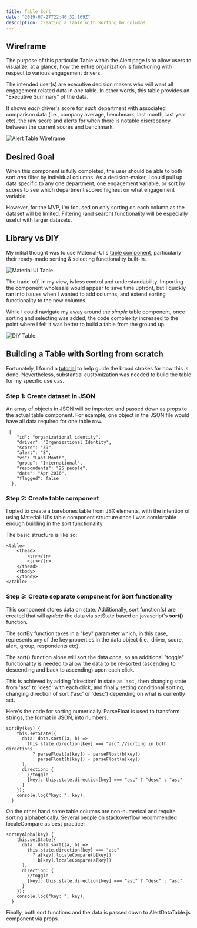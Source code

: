 ```yaml
---
title: Table Sort
date: "2019-07-27T22:40:32.169Z"
description: Creating a Table with Sorting by Columns
---
```


## Wireframe

The purpose of this particular Table within the Alert page is to allow users to visualize, at a glance, how the entire organization is functioning with respect to various engagement drivers.

The intended user(s) are executive decision makers who will want all engagement related data in _one_ table. In other words, this table provides an "Executive Summary" of the data.

It shows _each_ driver's score for _each_ department with associated comparison data (i.e., company average, benchmark, last month, last year etc), the raw score and alerts for when there is notable discrepancy between the current scores and benchmark.

![Alert Table Wireframe](./alert_wire.png)

## Desired Goal

When this component is fully completed, the user should be able to both sort _and_ filter by individual columns. As a decision-maker, I could pull up data specific to any one department, one engagement variable, or sort by scores to see which department scored highest on what engagement variable.

However, for the MVP, i'm focused on only sorting on each column as the dataset will be limited. Filtering (and search) functionality will be especially useful with larger datasets.

## Library vs DIY

My initial thought was to use Material-UI's [table component](https://material-ui.com/components/tables/), particularly their ready-made sorting & selecting functionality built-in.

![Material UI Table](./materialui_table.png)

The trade-off, in my view, is less control and understandability. Importing the component wholesale would appear to save time upfront, but I quickly ran into issues when I wanted to add columns, and extend sorting functionality to the new columns.

While I could navigate my away around the _simple_ table component, once sorting and selecting was added, the code complexity increased to the point where I felt it was better to build a table from the ground up.

![DIY Table](./react_table.png)

## Building a Table with Sorting from scratch

Fortunately, I found a [tutorial](https://www.youtube.com/watch?v=akxsFgM7DPA) to help guide the broad strokes for how this is done. Nevertheless, substantial customization was needed to build the table for my specific use cas.

### Step 1: Create dataset in JSON

An array of objects in JSON will be imported and passed down as props to the actual table component. For example, one object in the JSON file would have all data required for one table row.

```
 {
    "id": "organizational identity",
    "driver": "Organizational Identity",
    "score": "39",
    "alert": "8",
    "vs": "Last Month",
    "group": "International",
    "respondents": "25 people",
    "date": "Apr 2016",
    "flagged": false
  },
```

### Step 2: Create table component

I opted to create a barebones table from JSX elements, with the intention of using Material-UI's table component structure once I was comfortable enough building in the sort functionality.

The basic structure is like so:

```
<table>
    <thead>
        <tr></tr>
        <tr></tr>
    </thead>
    <tbody>
    </tbody>
</table>
```

### Step 3: Create separate component for Sort functionality

This component stores data on state. Additionally, sort function(s) are created that will _update_ the data via setState based on javascript's **sort()** function.

The sortBy function takes in a "key" parameter which, in this case, represents any of the key properties in the data object (i.e., driver, score, alert, group, respondents etc).

The sort() function alone will sort the data _once_, so an additional "toggle" functionality is needed to allow the data to be re-sorted (ascending to descending and back to ascending) upon each click.

This is achieved by adding 'direction' in state as 'asc', then changing state from 'asc' to 'desc' with each click, and finally setting conditional sorting, changing direction of sort ('asc' or 'desc') depending on what is currently set.

Here's the code for sorting numerically. ParseFloat is used to transform strings, the format in JSON, into numbers.

```
sortBy(key) {
    this.setState({
      data: data.sort((a, b) =>
        this.state.direction[key] === "asc" //sorting in both directions
          ? parseFloat(a[key]) - parseFloat(b[key])
          : parseFloat(b[key]) - parseFloat(a[key])
      ),
      direction: {
        //toggle
        [key]: this.state.direction[key] === "asc" ? "desc" : "asc"
      }
    });
    console.log("key: ", key);
  }
```

On the other hand some table columns are non-numerical and require sorting alphabetically. Several people on stackoverflow recommended localeCompare as best practice:

```
sortByAlpha(key) {
    this.setState({
      data: data.sort((a, b) =>
        this.state.direction[key] === "asc"
          ? a[key].localeCompare(b[key])
          : b[key].localeCompare(a[key])
      ),
      direction: {
        //toggle
        [key]: this.state.direction[key] === "asc" ? "desc" : "asc"
      }
    });
    console.log("key: ", key);
  }
```

Finally, both sort functions and the data is passed down to AlertDataTable.js component via props.
